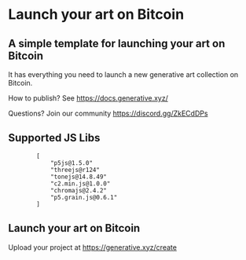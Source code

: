 # Launch your art on Bitcoin

## A simple template for launching your art on Bitcoin

It has everything you need to launch a new generative art collection on Bitcoin.

How to publish?  See https://docs.generative.xyz/

Questions?  Join our community https://discord.gg/ZkECdDPs

## Supported JS Libs

            [
                "p5js@1.5.0"
                "threejs@r124"
                "tonejs@14.8.49"
                "c2.min.js@1.0.0"
                "chromajs@2.4.2"
                "p5.grain.js@0.6.1"
            ]

## Launch your art on Bitcoin

Upload your project at https://generative.xyz/create
